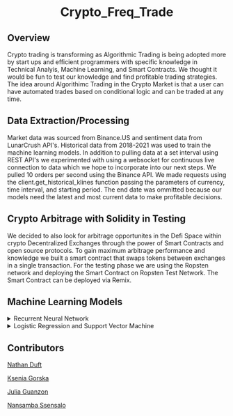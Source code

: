 <h1 align="center">Crypto_Freq_Trade</h1>

## Overview
Crypto trading is transforming as Algorithmic Trading is being adopted more by start ups and efficient programmers with specific knowledge in Technical Analyis, Machine Learning, and Smart Contracts. We thought it would be fun to test our knowledge and find profitable trading strategies. The idea around Algorithimc Trading in the Crypto Market is that a user can have automated trades based on conditional logic and can be traded at any time. 

## Data Extraction/Processing
Market data was sourced from Binance.US and sentiment data from LunarCrush API's. Historical data from 2018-2021 was used to train the machine learning models. In addition to pulling data at a set interval using REST API's we experimented with using a websocket for continuous live connection to data which we hope to incorporate into our next steps.
We pulled 10 orders per second using the Binance API. We made requests using the client.get_historical_klines function passing the parameters of currency, time interval, and starting period. The end date was ommitted because our models need the latest and most current data to make profitable decisions. 

## Crypto Arbitrage with Solidity in Testing 
We decided to also look for arbitrage opportunites in the Defi Space within crypto Decentralized Exchanges through the power of Smart Contracts and open source protocols. To gain maximum arbitrage performance and knowledge we built a smart contract that swaps tokens between exchanges in a single transaction. For the testing phase we are using the Ropsten network and deploying the Smart Contract on Ropsten Test Network. The Smart Contract can be deployed via Remix.

## Machine Learning Models
<details>
<summary>Recurrent Neural Network</summary>
 
<p align="center" width="100%">
    <img width="50%" src="https://user-images.githubusercontent.com/84649228/137434885-43fd209d-0b3d-46ed-974a-56d48bb73d6a.png"> 
</p>    
  
A recurrent neural network (RNN) is a type of artificial neural network that uses sequential data and time series data. RNN models are known for their ability to take the information from prior inputs and use them to influence the current input and output. The data they use creates a dependency on each input and output giving them the ability to understand the data and make educated predictions.
 
For this project we utilized the recurrent neural network model to see if we could predict the future price of Bitcoin. First, we gathered the API market data from Binance, pulling data from January 1, 2021, up to the current previous day. Like all other machine learning models, we split our data into 80% training and 20% testing data. The graph below breaks down the market data into training and test data. 
  
<p align="center" width="100%">
    <img width="100%" src="https://user-images.githubusercontent.com/84649228/137440957-ab79f3db-3fcc-4c14-9af8-6aa2d45947f1.png"> 
</p>

After we train, test, and split, we are able to build a RNN model using the idea of long short-term memory(LSTM). LSTM is used as a solution to the vanishing gradient problem that is typical of RNN models. Vanishing gradient occurs when multiplying many small numbers together begins to create even more small numbers to the point of minuscule immaterial data, thus leaving the model incapable of predicting. LSTM is solution to fighting this issue is by having hidden layers of the neural network that counter act these issues by using forget, store, update, and controlling the output.

 **RESULTS** 
 
There were many trials of testing this model, and each model scored very well with mean average error score all under 10%. Based on the training for this data, we were able to get the lowest mean average error score of 2.89% and our model closely predicts the actual.

  <p align="center" width="100%">
    <img width="50%" src="https://user-images.githubusercontent.com/84649228/137442785-c284ca16-a752-4243-bdc9-a76ba55224c1.png"> 
</p>
 
  <p align="center" width="100%">
    <img width="100%" src="https://user-images.githubusercontent.com/84649228/137442739-ed91d252-a128-4dea-90c6-f3de4a49ae1c.png"> 
</p>

 
</details>

<details>
<summary>Logistic Regression and Support Vector Machine</summary>
Logistic Regression Model 
Logistic Regression is a parametric classification type of model that is used for predicting binary outcomes with a categorical target.
In our instance we applied technical analysis and created a trading signal as the outcome to predict profitable trades. We used a Short Moving Average strategy, improved the strategy by adjusting the Technical moving average rolling average to the optimal lengths. 
Our Model was able to out perform the actual returns. This was a milestone!!
Logistic Regression Results:
 
Classification Report
 ![Screen Shot 2021-10-15 at 9 01 45 PM](https://user-images.githubusercontent.com/86027898/137573107-5f85a2c0-56cd-43a3-90f5-f1700e3b5d7c.png)
 
Model prediction vs Actual Returns
 ![Screen Shot 2021-10-15 at 9 02 56 PM](https://user-images.githubusercontent.com/86027898/137573146-c5d7d620-71dc-496a-a2bc-a85f1fdaf623.png)
 
Suppor Vector Machine Results:
This is another supervised machine learning model that can produce significant accuracy.

Classification Report
 ![Screen Shot 2021-10-15 at 9 00 22 PM](https://user-images.githubusercontent.com/86027898/137573079-74bd2314-cb1a-42d4-b403-d4b258092b1a.png)

Model prediction vs Actual Returns
 ![Screen Shot 2021-10-15 at 8 57 14 PM](https://user-images.githubusercontent.com/86027898/137572970-a0a0c904-2dbf-4fae-acab-57847b51eba1.png)

 </details>
 
 ## Contributors
 
 [Nathan Duft](https://www.linkedin.com/in/nathan-duft-b746691a6/)
 
 [Ksenia Gorska](https://www.linkedin.com/in/ksenia-gorska/)
 
 [Julia Guanzon](https://www.linkedin.com/in/julia-guanzon/)
 
 [Nansamba Ssensalo](https://www.linkedin.com/in/a-nansamba-ssensalo/)
 

